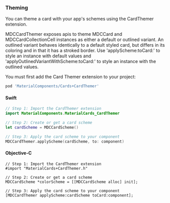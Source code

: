 ### Theming

You can theme a card with your app's schemes using the CardThemer extension.

MDCCardThemer exposes apis to theme MDCCard and MDCCardCollectionCell instances as either a default or outlined variant. An outlined variant behaves identically to a default styled card, but differs in its coloring and in that it has a stroked border. Use 'applyScheme:toCard:' to style an instance with default values and 'applyOutlinedVariantWithScheme:toCard:' to style an instance with the outlined values.

You must first add the Card Themer extension to your project:

```bash
pod 'MaterialComponents/Cards+CardThemer'
```

<!--<div class="material-code-render" markdown="1">-->
#### Swift
```swift
// Step 1: Import the CardThemer extension
import MaterialComponents.MaterialCards_CardThemer

// Step 2: Create or get a card scheme
let cardScheme = MDCCardScheme()

// Step 3: Apply the card scheme to your component
MDCCardThemer.applyScheme(cardScheme, to: component)
```

#### Objective-C

```objc
// Step 1: Import the CardThemer extension
#import "MaterialCards+CardThemer.h"

// Step 2: Create or get a card scheme
MDCCardScheme *colorScheme = [[MDCCardScheme alloc] init];

// Step 3: Apply the card scheme to your component
[MDCCardThemer applyScheme:cardScheme toCard:component];
```
<!--</div>-->
